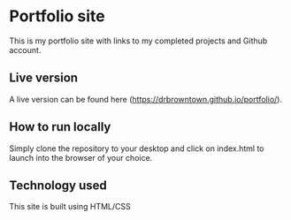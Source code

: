# Portfolio site
This is my portfolio site with links to my completed projects and Github account.

## Live version
A live version can be found here (https://drbrowntown.github.io/portfolio/).

## How to run locally
Simply clone the repository to your desktop and click on index.html to launch into the browser of your choice.

## Technology used
This site is built using HTML/CSS
